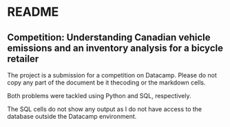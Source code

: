 # README

## Competition: Understanding Canadian vehicle emissions and an inventory analysis for a bicycle retailer

The project is a submission for a competition on Datacamp. Please do not copy any part of the document be it thecoding or the markdown cells.

Both problems were tackled using Python and SQL, respectively.

The SQL cells do not show any output as I do not have access to the database outside the Datacamp environment.
